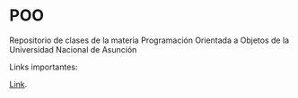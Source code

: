# POO
Repositorio de clases de la materia Programación Orientada a Objetos de la Universidad Nacional de Asunción

Links importantes: 

[Link](https://www.anaconda.com/products/individual "ANACONDA PYTHON").
